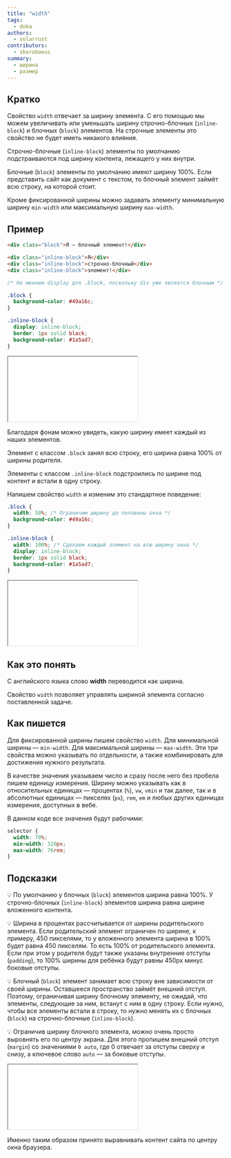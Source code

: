 ```yaml
---
title: "width"
tags:
  - doka
authors:
  - solarrust
contributors:
  - skorobaeus
summary:
  - ширина
  - размер
---
```


## Кратко

Свойство `width` отвечает за ширину элемента. С его помощью мы можем увеличивать или уменьшать ширину строчно-блочных (`inline-block`) и блочных (`block`) элементов. На строчные элементы это свойство не будет иметь никакого влияния.

Строчно-блочные (`inline-block`) элементы по умолчанию подстраиваются под ширину контента, лежащего у них внутри.

Блочные (`block`) элементы по умолчанию имеют ширину 100%. Если представить сайт как документ с текстом, то блочный элемент займёт всю строку, на которой стоит.

Кроме фиксированной ширины можно задавать элементу минимальную ширину `min-width` или максимальную ширину `max-width`.

## Пример

```html
<div class="block">Я — блочный элемент!</div>

<div class="inline-block">Я</div>
<div class="inline-block">строчно-блочный</div>
<div class="inline-block">элемент!</div>
```

```css
/* Не меняем display для .block, поскольку div уже является блочным */

.block {
  background-color: #49a16c;
}

.inline-block {
  display: inline-block;
  border: 1px solid black;
  background-color: #1a5ad7;
}
```

<iframe title="Ширина блочного и инлайн-блочного элемента" src="demos/default.html"></iframe>

Благодаря фонам можно увидеть, какую ширину имеет каждый из наших элементов.

Элемент с классом `.block` занял всю строку, его ширина равна 100% от ширины родителя.

Элементы с классом `.inline-block` подстроились по ширине под контент и встали в одну строку.

Напишем свойство `width` и изменим это стандартное поведение:

```css
.block {
  width: 50%; /* Ограничим ширину до половины окна */
  background-color: #49a16c;
}

.inline-block {
  width: 100%; /* Сделаем каждый элемент на всю ширину окна */
  display: inline-block;
  border: 1px solid black;
  background-color: #1a5ad7;
}
```

<iframe title="Ширина инлайн-блочного элемента 100%" src="demos/full.html"></iframe>

## Как это понять

С английского языка слово **width** переводится как ширина.

Свойство `width` позволяет управлять шириной элемента согласно поставленной задаче.

## Как пишется

Для фиксированной ширины пишем свойство `width`. Для минимальной ширины — `min-width`. Для максимальной ширины — `max-width`. Эти три свойства можно указывать по отдельности, а также комбинировать для достижения нужного результата.

В качестве значения указываем число и сразу после него без пробела пишем единицу измерения. Ширину можно указывать как в относительных единицах — процентах (`%`), `vw`, `vmin` и так далее, так и в абсолютных единицах — пикселях (`px`), `rem`, `em` и любых других единицах измерения, доступных в вебе.

В данном коде все значения будут рабочими:

```css
selector {
  width: 70%;
  min-width: 320px;
  max-width: 76rem;
}
```

## Подсказки

💡 По умолчанию у блочных (`block`) элементов ширина равна 100%. У строчно-блочных (`inline-block`) элементов ширина равна ширине вложенного контента.

💡 Ширина в процентах рассчитывается от ширины родительского элемента. Если родительский элемент ограничен по ширине, к примеру, 450 пикселями, то у вложенного элемента ширина в 100% будет равна 450 пикселям. То есть 100% от родительского элемента. Если при этом у родителя будут также указаны внутренние отступы (`padding`), то 100% ширины для ребёнка будут равны 450px минус боковые отступы.

💡 Блочный (`block`) элемент занимает всю строку вне зависимости от своей ширины. Оставшееся пространство займёт внешний отступ. Поэтому, ограничивая ширину блочному элементу, не ожидай, что элементы, следующие за ним, встанут с ним в одну строку. Если нужно, чтобы все элементы встали в строку, то нужно менять их с блочных (`block`) на строчно-блочные (`inline-block`).

💡 Ограничив ширину блочного элемента, можно очень просто выровнять его по центру экрана. Для этого пропишем внешний отступ (`margin`) со значениями `0 auto`, где 0 отвечает за отступы сверху и снизу, а ключевое слово `auto` — за боковые отступы.

<iframe title="Выравнивание по центру" src="demos/auto-margin.html"></iframe>

Именно таким образом принято выравнивать контент сайта по центру окна браузера.
